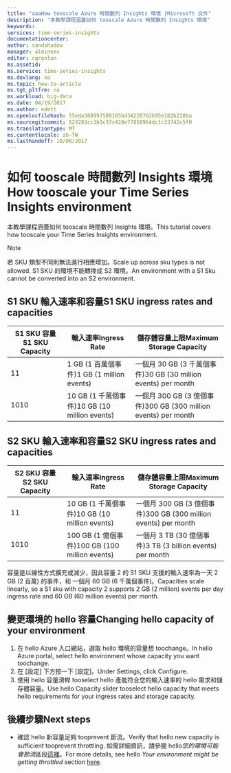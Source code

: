 ```yaml
---
title: "aaaHow tooscale Azure 時間數列 Insights 環境 |Microsoft 文件"
description: "本教學課程涵蓋如何 tooscale Azure 時間數列 Insights 環境"
keywords: 
services: time-series-insights
documentationcenter: 
author: sandshadow
manager: almineev
editor: cgronlun
ms.assetid: 
ms.service: time-series-insights
ms.devlang: na
ms.topic: how-to-article
ms.tgt_pltfrm: na
ms.workload: big-data
ms.date: 04/19/2017
ms.author: edett
ms.openlocfilehash: 55eda388997589185bd34228762b95e182b228ba
ms.sourcegitcommit: 523283cc1b3c37c428e77850964dc1c33742c5f0
ms.translationtype: MT
ms.contentlocale: zh-TW
ms.lasthandoff: 10/06/2017
---
```

# <a name="how-tooscale-your-time-series-insights-environment"></a><span data-ttu-id="8495c-103">如何 tooscale 時間數列 Insights 環境</span><span class="sxs-lookup"><span data-stu-id="8495c-103">How tooscale your Time Series Insights environment</span></span>

<span data-ttu-id="8495c-104">本教學課程涵蓋如何 tooscale 時間數列 Insights 環境。</span><span class="sxs-lookup"><span data-stu-id="8495c-104">This tutorial covers how tooscale your Time Series Insights environment.</span></span>

> [!NOTE]
> <span data-ttu-id="8495c-105">若 SKU 類型不同則無法進行相應增加。</span><span class="sxs-lookup"><span data-stu-id="8495c-105">Scale up across sku types is not allowed.</span></span> <span data-ttu-id="8495c-106">S1 SKU 的環境不能轉換成 S2 環境。</span><span class="sxs-lookup"><span data-stu-id="8495c-106">An environment with a S1 Sku cannot be converted into an S2 environment.</span></span>

## <a name="s1-sku-ingress-rates-and-capacities"></a><span data-ttu-id="8495c-107">S1 SKU 輸入速率和容量</span><span class="sxs-lookup"><span data-stu-id="8495c-107">S1 SKU ingress rates and capacities</span></span>

| <span data-ttu-id="8495c-108">S1 SKU 容量</span><span class="sxs-lookup"><span data-stu-id="8495c-108">S1 SKU Capacity</span></span> | <span data-ttu-id="8495c-109">輸入速率</span><span class="sxs-lookup"><span data-stu-id="8495c-109">Ingress Rate</span></span> | <span data-ttu-id="8495c-110">儲存體容量上限</span><span class="sxs-lookup"><span data-stu-id="8495c-110">Maximum Storage Capacity</span></span>
| --- | --- | --- |
| <span data-ttu-id="8495c-111">1</span><span class="sxs-lookup"><span data-stu-id="8495c-111">1</span></span> | <span data-ttu-id="8495c-112">1 GB (1 百萬個事件)</span><span class="sxs-lookup"><span data-stu-id="8495c-112">1 GB (1 million events)</span></span> | <span data-ttu-id="8495c-113">一個月 30 GB (3 千萬個事件)</span><span class="sxs-lookup"><span data-stu-id="8495c-113">30 GB (30 million events) per month</span></span> |
| <span data-ttu-id="8495c-114">10</span><span class="sxs-lookup"><span data-stu-id="8495c-114">10</span></span> | <span data-ttu-id="8495c-115">10 GB (1 千萬個事件)</span><span class="sxs-lookup"><span data-stu-id="8495c-115">10 GB (10 million events)</span></span> | <span data-ttu-id="8495c-116">一個月 300 GB (3 億個事件)</span><span class="sxs-lookup"><span data-stu-id="8495c-116">300 GB (300 million events) per month</span></span> |

## <a name="s2-sku-ingress-rates-and-capacities"></a><span data-ttu-id="8495c-117">S2 SKU 輸入速率和容量</span><span class="sxs-lookup"><span data-stu-id="8495c-117">S2 SKU ingress rates and capacities</span></span>

| <span data-ttu-id="8495c-118">S2 SKU 容量</span><span class="sxs-lookup"><span data-stu-id="8495c-118">S2 SKU Capacity</span></span> | <span data-ttu-id="8495c-119">輸入速率</span><span class="sxs-lookup"><span data-stu-id="8495c-119">Ingress Rate</span></span> | <span data-ttu-id="8495c-120">儲存體容量上限</span><span class="sxs-lookup"><span data-stu-id="8495c-120">Maximum Storage Capacity</span></span>
| --- | --- | --- |
| <span data-ttu-id="8495c-121">1</span><span class="sxs-lookup"><span data-stu-id="8495c-121">1</span></span> | <span data-ttu-id="8495c-122">10 GB (1 千萬個事件)</span><span class="sxs-lookup"><span data-stu-id="8495c-122">10 GB (10 million events)</span></span> | <span data-ttu-id="8495c-123">一個月 300 GB (3 億個事件)</span><span class="sxs-lookup"><span data-stu-id="8495c-123">300 GB (300 million events) per month</span></span> |
| <span data-ttu-id="8495c-124">10</span><span class="sxs-lookup"><span data-stu-id="8495c-124">10</span></span> | <span data-ttu-id="8495c-125">100 GB (1 億個事件)</span><span class="sxs-lookup"><span data-stu-id="8495c-125">100 GB (100 million events)</span></span> | <span data-ttu-id="8495c-126">一個月 3 TB (30 億個事件)</span><span class="sxs-lookup"><span data-stu-id="8495c-126">3 TB (3 billion events) per month</span></span> |

<span data-ttu-id="8495c-127">容量是以線性方式擴充或減少，因此容量 2 的 S1 SKU 支援的輸入速率為一天 2 GB (2 百萬) 的事件，和 一個月 60 GB (6 千萬個事件)。</span><span class="sxs-lookup"><span data-stu-id="8495c-127">Capacities scale linearly, so a S1 sku with capacity 2 supports 2 GB (2 million) events per day ingress rate and 60 GB (60 million events) per month.</span></span>

## <a name="changing-hello-capacity-of-your-environment"></a><span data-ttu-id="8495c-128">變更環境的 hello 容量</span><span class="sxs-lookup"><span data-stu-id="8495c-128">Changing hello capacity of your environment</span></span>

1. <span data-ttu-id="8495c-129">在 hello Azure 入口網站，選取 hello 環境的容量想 toochange。</span><span class="sxs-lookup"><span data-stu-id="8495c-129">In hello Azure portal, select hello environment whose capacity you want toochange.</span></span>
1. <span data-ttu-id="8495c-130">在 [設定] 下方按一下 [設定]。</span><span class="sxs-lookup"><span data-stu-id="8495c-130">Under Settings, click Configure.</span></span>
1. <span data-ttu-id="8495c-131">使用 hello 容量滑桿 tooselect hello 產能符合您的輸入速率的 hello 需求和儲存體容量。</span><span class="sxs-lookup"><span data-stu-id="8495c-131">Use hello Capacity slider tooselect hello capacity that meets hello requirements for your ingress rates and storage capacity.</span></span>

## <a name="next-steps"></a><span data-ttu-id="8495c-132">後續步驟</span><span class="sxs-lookup"><span data-stu-id="8495c-132">Next steps</span></span>

* <span data-ttu-id="8495c-133">確認 hello 新容量足夠 tooprevent 節流。</span><span class="sxs-lookup"><span data-stu-id="8495c-133">Verify that hello new capacity is sufficient tooprevent throttling.</span></span> <span data-ttu-id="8495c-134">如需詳細資訊，請參閱 hello*您的環境可能會節流*區段[這裡](time-series-insights-diagnose-and-solve-problems.md)。</span><span class="sxs-lookup"><span data-stu-id="8495c-134">For more details, see hello *Your environment might be getting throttled* section [here](time-series-insights-diagnose-and-solve-problems.md).</span></span>
